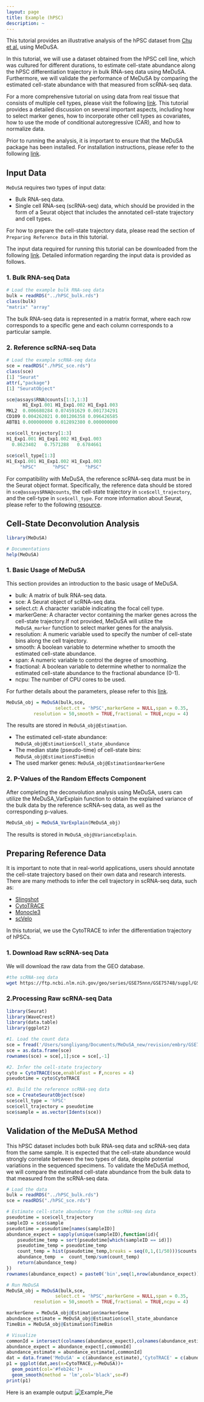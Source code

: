 ```yaml
---
layout: page
title: Example (hPSC)
description: ~
---
```


This tutorial provides an illustrative analysis of the hPSC dataset from [Chu et al.](https://genomebiology.biomedcentral.com/articles/10.1186/s13059-016-1033-x) using MeDuSA. 


In this tutorial, we will use a dataset obtained from the hPSC cell line, which was cultured for different durations, to estimate cell-state abundance along the hPSC differentiation trajectory in bulk RNA-seq data using MeDuSA. Furthermore, we will validate the performance of MeDuSA by comparing the estimated cell-state abundance with that measured from scRNA-seq data. 

For a more comprehensive tutorial on using data from real tissue that consists of multiple cell types, please visit the following [link](https://leonsong1995.github.io/MeDuSA/documentation/04_Mon_Example.html). This tutorial provides a detailed discussion on several important aspects, including how to select marker genes, how to incorporate other cell types as covariates, how to use the mode of conditional autoregressive (CAR), and how to normalize data.

Prior to running the analysis, it is important to ensure that the MeDuSA package has been installed. For installation instructions, please refer to the following [link](https://leonsong1995.github.io/MeDuSA/documentation/02_installation.html).


## Input Data
`MeDuSA` requires two types of input data:
- Bulk RNA-seq data. 
- Single cell RNA-seq (scRNA-seq) data, which should be provided in the form of a Seurat object that includes the annotated cell-state trajectory and cell types. 

For how to prepare the cell-state trajectory data, please read the section of `Preparing Reference Data` in this tutorial. 

The input data required for running this tutorial can be downloaded from the following [link](https://yanglab.westlake.edu.cn/data/MeDuSA_data/hPSC.tar). 
Detailed information regarding the input data is provided as follows.

### 1. Bulk RNA-seq Data
```r
# Load the example bulk RNA-seq data
bulk = readRDS("../hPSC_bulk.rds")
class(bulk)
"matrix" "array" 
```
The bulk RNA-seq data is represented in a matrix format, where each row corresponds to a specific gene and each column corresponds to a particular sample.

### 2. Reference scRNA-seq Data
```r
# Load the example scRNA-seq data
sce = readRDS("./hPSC_sce.rds")
class(sce)
[1] "Seurat"
attr(,"package")
[1] "SeuratObject"

sce@assays$RNA@counts[1:3,1:3]
      H1_Exp1.001 H1_Exp1.002 H1_Exp1.003
MKL2  0.006680284 0.074591629 0.001734291
CD109 0.004262021 0.001206358 0.096426585
ABTB1 0.000000000 0.012892380 0.000000000       

sce$cell_trajectory[1:3]
H1_Exp1.001 H1_Exp1.002 H1_Exp1.003 
  0.8623402   0.7571288   0.6784661
		 
sce$cell_type[1:3]
H1_Exp1.001 H1_Exp1.002 H1_Exp1.003 
     "hPSC"      "hPSC"      "hPSC"
```
For compatibility with MeDuSA, the reference scRNA-seq data must be in the Seurat object format. Specifically, the reference data should be stored in `sce@assays$RNA@counts`, the cell-state trajectory in `sce$cell_trajectory`, and the cell-type in `sce$cell_type`. For more information about Seurat, please refer to the following [resource](https://satijalab.org/seurat/).


## Cell-State Deconvolution Analysis
```r
library(MeDuSA)

# Documentations
help(MeDuSA)
``` 
### 1. Basic Usage of MeDuSA
This section provides an introduction to the basic usage of MeDuSA.
- bulk: A matrix of bulk RNA-seq data. 
- sce: A Seurat object of scRNA-seq data.  
- select.ct: A character variable indicating the focal cell type.
- markerGene: A character vector containing the marker genes across the cell-state trajectory.If not provided, MeDuSA will utilize the `MeDuSA_marker` function to select marker genes for the analysis.
- resolution: A numeric variable used to specify the number of cell-state bins along the cell trajectory.
- smooth: A boolean variable to determine whether to smooth the estimated cell-state abundance.
- span: A numeric variable to control the degree of smoothing.
- fractional: A boolean variable to determine whether to normalize the estimated cell-state abundance to the fractional abundance (0-1).
- ncpu: The number of CPU cores to be used. 

For further details about the parameters, please refer to this [link](https://leonsong1995.github.io/MeDuSA/documentation/01_About.html).
```r
MeDuSA_obj = MeDuSA(bulk,sce,
                  select.ct = 'hPSC',markerGene = NULL,span = 0.35,
		  resolution = 50,smooth = TRUE,fractional = TRUE,ncpu = 4)		 
```
The results are stored in `MeDuSA_obj@Estimation`.
- The estimated cell-state abundance: `MeDuSA_obj@Estimation$cell_state_abundance`
- The median state (pseudo-time) of cell-state bins: `MeDuSA_obj@Estimation$TimeBin`
- The used marker genes: `MeDuSA_obj@Estimation$markerGene`

### 2. P-Values of the Random Effects Component
After completing the deconvolution analysis using MeDuSA, users can utilize the MeDuSA_VarExplain function to obtain the explained variance of the bulk data by the reference scRNA-seq data, as well as the corresponding p-values.
```R
MeDuSA_obj = MeDuSA_VarExplain(MeDuSA_obj)
```
The results is stored in `MeDuSA_obj@VarianceExplain`. 


## Preparing Reference Data
It is important to note that in real-world applications, users should annotate the cell-state trajectory based on their own data and research interests. There are many methods to infer the cell trajectory in scRNA-seq data, such as: 

- [Slingshot](https://bioconductor.org/packages/devel/bioc/vignettes/slingshot/inst/doc/vignette.html)
- [CytoTRACE](https://cytotrace.stanford.edu/)
- [Monocle3](https://cole-trapnell-lab.github.io/monocle3/)
- [scVelo](https://github.com/theislab/scvelo)

In this tutorial, we use the CytoTRACE to infer the differentiation trajectory of hPSCs.

### 1. Download Raw scRNA-seq Data
We will download the raw data from the GEO database. 
```bash
#the scRNA-seq data
wget https://ftp.ncbi.nlm.nih.gov/geo/series/GSE75nnn/GSE75748/suppl/GSE75748_sc_cell_type_ec.csv.gz
```
### 2.Processing Raw scRNA-seq Data
```R
library(Seurat)
library(WaveCrest)
library(data.table)
library(ggplot2)

#1. Load the count data
sce = fread('/Users/songliyang/Documents/MeDuSA_new/revision/embry/GSE75748_sc_cell_type_ec.csv.gz')
sce = as.data.frame(sce)
rownames(sce) = sce[,1];sce = sce[,-1]

#2. Infer the cell-state trajectory
cyto = CytoTRACE(sce,enableFast = F,ncores = 4)
pseudotime = cyto$CytoTRACE

#3. Build the reference scRNA-seq data
sce = CreateSeuratObject(sce)
sce$cell_type = 'hPSC'
sce$cell_trajectory = pseudotime
sce$sample = as.vector(Idents(sce))
```

## Validation of the MeDuSA Method
This hPSC dataset includes both bulk RNA-seq data and scRNA-seq data from the same sample. It is expected that the cell-state abundance would strongly correlate between the two types of data, despite potential variations in the sequenced specimens. To validate the MeDuSA method, we will compare the estimated cell-state abundance from the bulk data to that measured from the scRNA-seq data.


```r
# Load the data
bulk = readRDS("../hPSC_bulk.rds")
sce = readRDS("./hPSC_sce.rds")

# Estimate cell-state abundance from the scRNA-seq data 
pseudotime = sce$cell_trajectory
sampleID = sce$sample
pseudotime = pseudotime[names(sampleID)]
abundance_expect = sapply(unique(sampleID),function(id){
	pseudotime_temp = sort(pseudotime[which(sampleID == id)])
	pseudotime_temp = pseudotime_temp
	count_temp = hist(pseudotime_temp,breaks = seq(0,1,(1/50)))$counts
	abundance_temp  =  count_temp/sum(count_temp)
	return(abundance_temp)
})
rownames(abundance_expect) = paste0('bin',seq(1,nrow(abundance_expect)))

# Run MeDuSA
MeDuSA_obj = MeDuSA(bulk,sce,
                  select.ct = 'hPSC',markerGene = NULL,span = 0.35,
		  resolution = 50,smooth = TRUE,fractional = TRUE,ncpu = 4)	

markerGene = MeDuSA_obj@Estimation$markerGene
abundance_estimate = MeDuSA_obj@Estimation$cell_state_abundance
TimeBin = MeDuSA_obj@Estimation$TimeBin

# Visualize
commonId = intersect(colnames(abundance_expect),colnames(abundance_estimate))
abundance_expect = abundance_expect[,commonId]
abundance_estimate = abundance_estimate[,commonId]
dat = data.frame('MeDuSA' = c(abundance_estimate),'CytoTRACE' = c(abundance_expect))
p1 = ggplot(dat,aes(x=CytoTRACE,y=MeDuSA))+
  geom_point(col='#feb24c')+
  geom_smooth(method = 'lm',col='black',se=F)
print(p1)
```
Here is an example output: 
![Example_Pie](hPSC_estimation.png)
